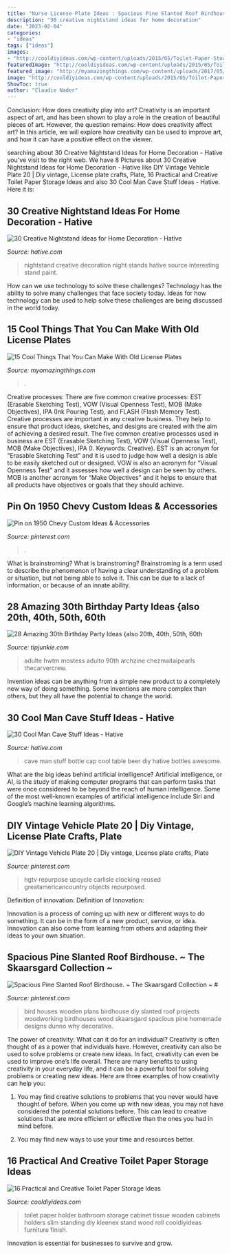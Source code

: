 ```yaml
---
title: "Nurse License Plate Ideas : Spacious Pine Slanted Roof Birdhouse. ~ The Skaarsgard Collection ~ #"
description: "30 creative nightstand ideas for home decoration"
date: "2023-02-04"
categories:
- "ideas"
tags: ["ideas"]
images:
- "http://cooldiyideas.com/wp-content/uploads/2015/05/Toilet-Paper-Storage-Cabinet.jpg"
featuredImage: "http://cooldiyideas.com/wp-content/uploads/2015/05/Toilet-Paper-Storage-Cabinet.jpg"
featured_image: "http://myamazingthings.com/wp-content/uploads/2017/05/license-plate-diy.jpg"
image: "http://cooldiyideas.com/wp-content/uploads/2015/05/Toilet-Paper-Storage-Cabinet.jpg"
ShowToc: true
author: "Claudie Nader"
---
```



Conclusion: How does creativity play into art?
Creativity is an important aspect of art, and has been shown to play a role in the creation of beautiful pieces of art. However, the question remains: How does creativity affect art? In this article, we will explore how creativity can be used to improve art, and how it can have a positive effect on the viewer.

	

		
searching about 30 Creative Nightstand Ideas for Home Decoration - Hative you've visit to the right web. We have 8 Pictures about 30 Creative Nightstand Ideas for Home Decoration - Hative like DIY Vintage Vehicle Plate 20 | Diy vintage, License plate crafts, Plate, 16 Practical and Creative Toilet Paper Storage Ideas and also 30 Cool Man Cave Stuff Ideas - Hative. Here it is:
		
    
## 30 Creative Nightstand Ideas For Home Decoration - Hative

<img loading=lazy src="https://hative.com/wp-content/uploads/2014/06/nightstand-ideas/26-creative-nightstand-ideas.jpg" onerror="this.onerror=null;this.src='https://tse4.mm.bing.net/th?id=OIP.Kpn5D3Uffo6GMB_cUI4ZAAHaJ4&amp;pid=15.1';" alt="30 Creative Nightstand Ideas for Home Decoration - Hative">

_Source: hative.com_

>nightstand creative decoration night stands hative source interesting stand paint. 

	

How can we use technology to solve these challenges?
Technology has the ability to solve many challenges that face society today. Ideas for how technology can be used to help solve these challenges are being discussed in the world today.

    
## 15 Cool Things That You Can Make With Old License Plates

<img loading=lazy src="http://myamazingthings.com/wp-content/uploads/2017/05/license-plate-diy.jpg" onerror="this.onerror=null;this.src='https://tse3.mm.bing.net/th?id=OIP.yEcmWmk8y7FLFyQ--u9HHgHaD3&amp;pid=15.1';" alt="15 Cool Things That You Can Make With Old License Plates">

_Source: myamazingthings.com_

>. 

	

Creative processes: There are five common creative processes: EST (Erasable Sketching Test), VOW (Visual Openness Test), MOB (Make Objectives), IPA (Ink Pouring Test), and FLASH (Flash Memory Test).
Creative processes are important in any creative business. They help to ensure that product ideas, sketches, and designs are created with the aim of achieving a desired result. The five common creative processes used in business are EST (Erasable Sketching Test), VOW (Visual Openness Test), MOB (Make Objectives), IPA (I. Keywords: Creative).
 EST is an acronym for “Erasable Sketching Test” and it is used to judge how well a design is able to be easily sketched out or designed. VOW is also an acronym for “Visual Openness Test” and it assesses how well a design can be seen by others. MOB is another acronym for “Make Objectives” and it helps to ensure that all products have objectives or goals that they should achieve.

    
## Pin On 1950 Chevy Custom Ideas &amp; Accessories

<img loading=lazy src="https://i.pinimg.com/736x/36/26/62/362662fbe95a43300c0f4f711844c5b1.jpg" onerror="this.onerror=null;this.src='https://tse1.mm.bing.net/th?id=OIP.DmKABdZPxOrEVPH9jecLZAHaLh&amp;pid=15.1';" alt="Pin on 1950 Chevy Custom Ideas &amp; Accessories">

_Source: pinterest.com_

>. 

	

What is brainstroming?
What is brainstroming? Brainstroming is a term used to describe the phenomenon of having a clear understanding of a problem or situation, but not being able to solve it. This can be due to a lack of information, or because of an innate ability.

    
## 28 Amazing 30th Birthday Party Ideas {also 20th, 40th, 50th, 60th

<img loading=lazy src="https://cdn.tipjunkie.com/wp-content/uploads/cache/0a/26/0a26d85e699b0356cc0cf32383560e73.jpg" onerror="this.onerror=null;this.src='https://tse3.mm.bing.net/th?id=OIP.jsRqARbJICiXxihZKJEf7AHaLf&amp;pid=15.1';" alt="28 Amazing 30th Birthday Party Ideas {also 20th, 40th, 50th, 60th">

_Source: tipjunkie.com_

>adulte hwtm mostess adulto 90th archzine chezmaitaipearls thecarvercrew. 

	

Invention ideas can be anything from a simple new product to a completely new way of doing something. Some inventions are more complex than others, but they all have the potential to change the world.

    
## 30 Cool Man Cave Stuff Ideas - Hative

<img loading=lazy src="http://hative.com/wp-content/uploads/2015/06/man-cave-stuff/7-man-cave-stuff-ideas.jpg" onerror="this.onerror=null;this.src='https://tse3.mm.bing.net/th?id=OIP.AUqZEv_GWznNQ-iFXeRb9wHaLK&amp;pid=15.1';" alt="30 Cool Man Cave Stuff Ideas - Hative">

_Source: hative.com_

>cave man stuff bottle cap cool table beer diy hative bottles awesome. 

	

What are the big ideas behind artificial intelligence?
Artificial intelligence, or AI, is the study of making computer programs that can perform tasks that were once considered to be beyond the reach of human intelligence. Some of the most well-known examples of artificial intelligence include Siri and Google’s machine learning algorithms.

    
## DIY Vintage Vehicle Plate 20 | Diy Vintage, License Plate Crafts, Plate

<img loading=lazy src="https://i.pinimg.com/736x/51/ff/87/51ff8714b2d9b19817524103a7e9d8b7.jpg" onerror="this.onerror=null;this.src='https://tse1.mm.bing.net/th?id=OIP.EbcdVM2ZSkQC_pjQIHK_tgHaJ3&amp;pid=15.1';" alt="DIY Vintage Vehicle Plate 20 | Diy vintage, License plate crafts, Plate">

_Source: pinterest.com_

>hgtv repurpose upcycle carlisle clocking reused greatamericancountry objects repurposed. 

	

Definition of innovation:
Definition of Innovation: 

Innovation is a process of coming up with new or different ways to do something. It can be in the form of a new product, service, or idea. Innovation can also come from learning from others and adapting their ideas to your own situation.

    
## Spacious Pine Slanted Roof Birdhouse. ~ The Skaarsgard Collection ~ #

<img loading=lazy src="https://i.pinimg.com/736x/45/06/bb/4506bbdbb752ba690a2dc265510c0391.jpg" onerror="this.onerror=null;this.src='https://tse2.mm.bing.net/th?id=OIP.L9nTiYwQar3syoZ_mAG6YAHaLZ&amp;pid=15.1';" alt="Spacious Pine Slanted Roof Birdhouse. ~ The Skaarsgard Collection ~ #">

_Source: pinterest.com_

>bird houses wooden plans birdhouse diy slanted roof projects woodworking birdhouses wood skaarsgard spacious pine homemade designs dunno why decorative. 

	

The power of creativity: What can it do for an individual?
Creativity is often thought of as a power that individuals have. However, creativity can also be used to solve problems or create new ideas. In fact, creativity can even be used to improve one’s life overall. There are many benefits to using creativity in your everyday life, and it can be a powerful tool for solving problems or creating new ideas. Here are three examples of how creativity can help you: 
1) You may find creative solutions to problems that you never would have thought of before. When you come up with new ideas, you may not have considered the potential solutions before. This can lead to creative solutions that are more efficient or effective than the ones you had in mind before. 

2) You may find new ways to use your time and resources better.

    
## 16 Practical And Creative Toilet Paper Storage Ideas

<img loading=lazy src="http://cooldiyideas.com/wp-content/uploads/2015/05/Toilet-Paper-Storage-Cabinet.jpg" onerror="this.onerror=null;this.src='https://tse2.mm.bing.net/th?id=OIP.pDVciITi2s8CUniep_HR6QAAAA&amp;pid=15.1';" alt="16 Practical and Creative Toilet Paper Storage Ideas">

_Source: cooldiyideas.com_

>toilet paper holder bathroom storage cabinet tissue wooden cabinets holders slim standing diy kleenex stand wood roll cooldiyideas furniture finish. 

	

Innovation is essential for businesses to survive and grow.

